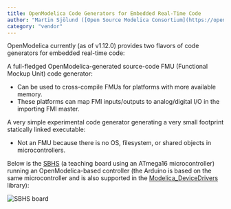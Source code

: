 ```yaml
---
title: OpenModelica Code Generators for Embedded Real-Time Code
author: "Martin Sjölund ([Open Source Modelica Consortium](https://openmodelica.org/))"
category: "vendor"
---
```


OpenModelica currently (as of v1.12.0) provides two flavors of code
generators for embedded real-time code:

A full-fledged OpenModelica-generated source-code FMU (Functional Mockup Unit) code generator:

* Can be used to cross-compile FMUs for platforms with more available memory.
* These platforms can map FMI inputs/outputs to analog/digital I/O in the importing FMI master.

A very simple experimental code generator generating a very small footprint statically linked
executable:

* Not an FMU because there is no OS, filesystem, or shared objects in microcontrollers.

Below is the [SBHS](http://vlabs.iitb.ac.in/sbhs/) (a teaching board using an ATmega16 microcontroller) running an OpenModelica-based
controller (the Arduino is based on the same microcontroller and is also supported in the [Modelica_DeviceDrivers](https://github.com/modelica/Modelica_DeviceDrivers) library):

![SBHS board](https://openmodelica.github.io/OpenModelica-Resources/images/2017-OM-real-time-controller-codegen-SHBS-Arduino.jpg)
